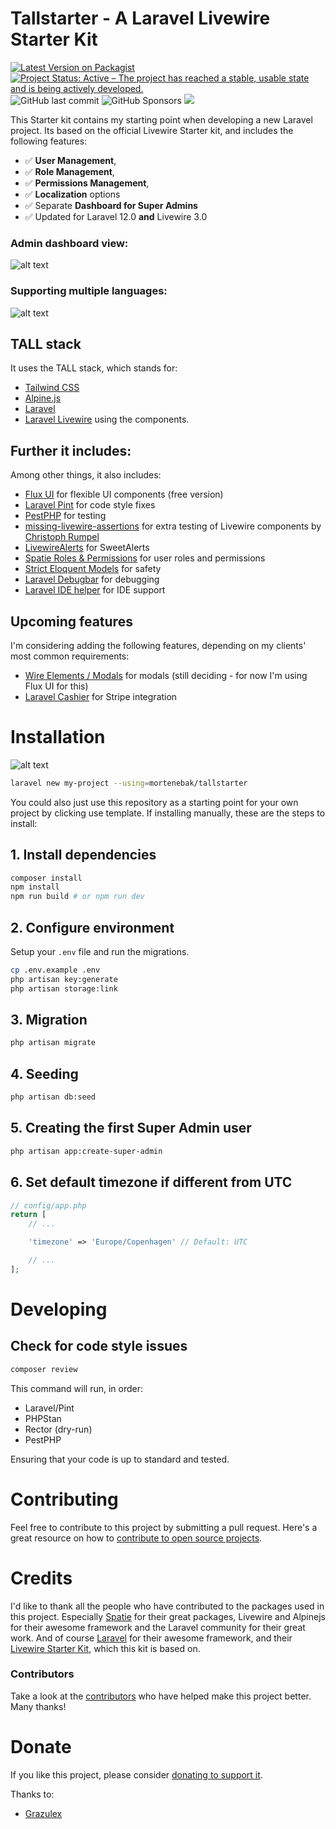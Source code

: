 # Tallstarter - A Laravel Livewire Starter Kit

[![Latest Version on Packagist](https://img.shields.io/packagist/v/mortenebak/tallstarter.svg?style=flat-square)](https://packagist.org/packages/mortenebak/tallstarter)
[![Project Status: Active – The project has reached a stable, usable state and is being actively developed.](https://www.repostatus.org/badges/latest/active.svg)](https://www.repostatus.org/#active)
![GitHub last commit](https://img.shields.io/github/last-commit/mortenebak/tallstarter)
![GitHub Sponsors](https://img.shields.io/github/sponsors/mortenebak)
<a href="https://herd.laravel.com/new?starter-kit=mortenebak/tallstarter"><img src="https://img.shields.io/badge/Install%20with%20Herd-f55247?logo=laravel&logoColor=white"></a>

This Starter kit contains my starting point when developing a new Laravel project. Its based on the official Livewire Starter kit, and includes the following features:
- ✅ **User Management**, 
- ✅ **Role Management**,
- ✅ **Permissions Management**,
- ✅ **Localization** options
- ✅ Separate **Dashboard for Super Admins**
- ✅ Updated for Laravel 12.0 **and** Livewire 3.0


### Admin dashboard view:
![alt text](docs/backend.png "Backend View")
### Supporting multiple languages:
![alt text](docs/locale.png "Localization View")


## TALL stack
It uses the TALL stack, which stands for:
-   [Tailwind CSS](https://tailwindcss.com)
-   [Alpine.js](https://alpinejs.dev)
-   [Laravel](https://laravel.com)
-   [Laravel Livewire](https://livewire.laravel.com) using the components.

## Further it includes:
Among other things, it also includes:
-   [Flux UI](https://fluxui.dev) for flexible UI components (free version)
-   [Laravel Pint](https://github.com/laravel/pint) for code style fixes
-   [PestPHP](https://pestphp.com) for testing
-   [missing-livewire-assertions](https://github.com/christophrumpel/missing-livewire-assertions) for extra testing of Livewire components by [Christoph Rumpel](https://github.com/christophrumpel)
-   [LivewireAlerts](https://github.com/jantinnerezo/livewire-alert) for SweetAlerts
-   [Spatie Roles & Permissions](https://spatie.be/docs/laravel-permission/v5/introduction) for user roles and permissions
-   [Strict Eloquent Models](https://planetscale.com/blog/laravels-safety-mechanisms) for safety
-   [Laravel Debugbar](https://github.com/barryvdh/laravel-debugbar) for debugging
-   [Laravel IDE helper](https://github.com/barryvdh/laravel-ide-helper) for IDE support

## Upcoming features
I'm considering adding the following features, depending on my clients' most common requirements:
-   [Wire Elements / Modals](https://github.com/wire-elements/modal) for modals (still deciding - for now I'm using Flux UI for this)
-   [Laravel Cashier](https://laravel.com/docs/10.x/billing) for Stripe integration

# Installation

![alt text](docs/bash-install.png "Installation using the CLI")

```bash
laravel new my-project --using=mortenebak/tallstarter
```

You could also just use this repository as a starting point for your own project by clicking use template. If installing manually, these are the steps to install:

## 1. Install dependencies

```bash
composer install
npm install
npm run build # or npm run dev
```

## 2. Configure environment

Setup your `.env` file and run the migrations.

```bash
cp .env.example .env
php artisan key:generate
php artisan storage:link
```

## 3. Migration

```bash
php artisan migrate
```

## 4. Seeding

```bash
php artisan db:seed
```

## 5. Creating the first Super Admin user

```bash
php artisan app:create-super-admin
```

## 6. Set default timezone if different from UTC

```php
// config/app.php
return [
    // ...

    'timezone' => 'Europe/Copenhagen' // Default: UTC

    // ...
];
```

# Developing

## Check for code style issues

```bash
composer review
```

This command will run, in order:

-   Laravel/Pint
-   PHPStan
-   Rector (dry-run)
-   PestPHP

Ensuring that your code is up to standard and tested.

# Contributing

Feel free to contribute to this project by submitting a pull request. Here's a great resource on how to [contribute to open source projects](https://github.com/firstcontributions/first-contributions?tab=readme-ov-file).

# Credits

I'd like to thank all the people who have contributed to the packages used in this project.
Especially [Spatie](https://spatie.be) for their great packages, Livewire and Alpinejs for their awesome framework and the Laravel community for their great work. And of course [Laravel](https://laravel.com) for their awesome framework, and their [Livewire Starter Kit](https://github.com/laravel/livewire-starter-kit), which this kit is based on.

### Contributors
Take a look at the [contributors](https://github.com/mortenebak/tallstarter/graphs/contributors) who have helped make this project better. Many thanks!

# Donate

If you like this project, please consider [donating to support it](https://github.com/sponsors/mortenebak).

Thanks to:
- [Grazulex](https://github.com/Grazulex)
